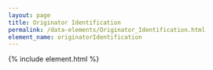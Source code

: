 ```yaml
---
layout: page
title: Originator Identification
permalink: /data-elements/Originator_Identification.html
element_name: originatorIdentification
---
```

{% include element.html %}